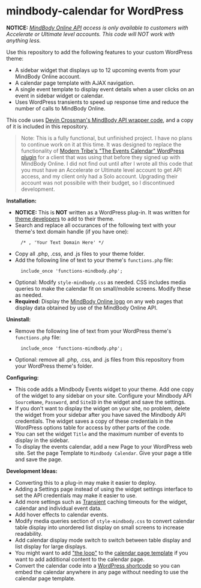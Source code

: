 mindbody-calendar for WordPress
==============================

**NOTICE:** _[MindBody Online API](https://developers.mindbodyonline.com/) access is only available to customers with Accelerate or Ultimate level accounts.  This code will NOT work with anything less._

Use this repository to add the following features to your custom WordPress theme:
* A sidebar widget that displays up to 12 upcoming events from your MindBody Online account.
* A calendar page template with AJAX navigation.
* A single event template to display event details when a user clicks on an event in sidebar widget or calendar.
* Uses WordPress transients to speed up response time and reduce the number of calls to MindBody Online.

This code uses [Devin Crossman's MindBody API wrapper code](https://github.com/devincrossman/mindbody-php-api), and a copy of it is included in this repository.

>Note: This is a fully functional, but unfinished project. I have no plans to continue work on it at this time. It was designed to replace the functionality of [Modern Tribe's "The Events Calendar" WordPress plugin](https://wordpress.org/plugins/the-events-calendar/) for a client that was using that before they signed up with MindBody Online.  I did not find out until after I wrote all this code that you must have an Accelerate or Ultimate level account to get API access, and my client only had a Solo account.  Upgrading their account was not possibile with their budget, so I discontinued development.


**Installation:**

* **NOTICE:** This is **NOT** written as a WordPress plug-in.  It was written for [theme developers](https://codex.wordpress.org/Theme_Development) to add to their theme.
* Search and replace all occurances of the following text with your theme's text domain handle (if you have one):
  ```
    /* , 'Your Text Domain Here' */
  ```
* Copy all .php, .css, and .js files to your theme folder.
* Add the following line of text to your theme's `functions.php` file: 
  ```
    include_once 'functions-mindbody.php';
  ```
* Optional: Modify `style-mindbody.css` as needed.  CSS includes media queries to make the calendar fit on small/mobile screens.  Modify these as needed.
* **Required:** Display the [MindBody Online logo](https://developers.mindbodyonline.com/Resources/BrandingRequirements) on any web pages that display data obtained by use of the MindBody Online API.

**Uninstall:**

* Remove the following line of text from your WordPress theme's `functions.php` file:
  ```
    include_once 'functions-mindbody.php';
  ```
* Optional: remove all .php, .css, and .js files from this repository from your WordPress theme's folder.

**Configuring:**

* This code adds a Mindbody Events widget to your theme.  Add one copy of the widget to any sidebar on your site.  Configure your Mindbody API `SourceName`, `Password`, and `SiteID` in the widget and save the settings.  
* If you don't want to display the widget on your site, no problem, delete the widget from your sidebar after you have saved the Mindbody API credentials.  The widget saves a copy of these credentials in the WordPress options table for access by other parts of the code.
* You can set the widget `Title` and the maximum number of events to display in the sidebar.
* To display the events calendar, add a new Page to your WordPress web site. Set the page Template to `Mindbody Calendar`. Give your page a title and save the page.

**Development Ideas:**

* Converting this to a plug-in may make it easier to deploy.  
* Adding a Settings page instead of using the widget settings interface to set the API credentials may make it easier to use.
* Add more settings such as [Transient](https://codex.wordpress.org/Transients_API) caching timeouts for the widget, calendar and individual event data.
* Add hover effects to calendar events.
* Modify media queries section of `style-mindbody.css` to convert calendar table display into unordered list display on small screens to increase readability.
* Add calendar display mode switch to switch between table display and list display for large displays.
* You might want to add ["the loop"](https://codex.wordpress.org/The_Loop) to the [calendar page template](https://github.com/wpkc/mindbody-calendar/blob/master/page-calendar.php) if you want to add additional content to the calendar page.
* Convert the calendar code into a [WordPress shortcode](https://codex.wordpress.org/Shortcode_API) so you can embed the calendar anywhere in any page without needing to use the calendar page template.
